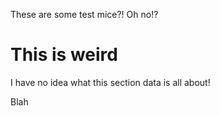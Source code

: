 These are some test mice?! Oh no!?

# This is weird

I have no idea what this section data is all about!

Blah
